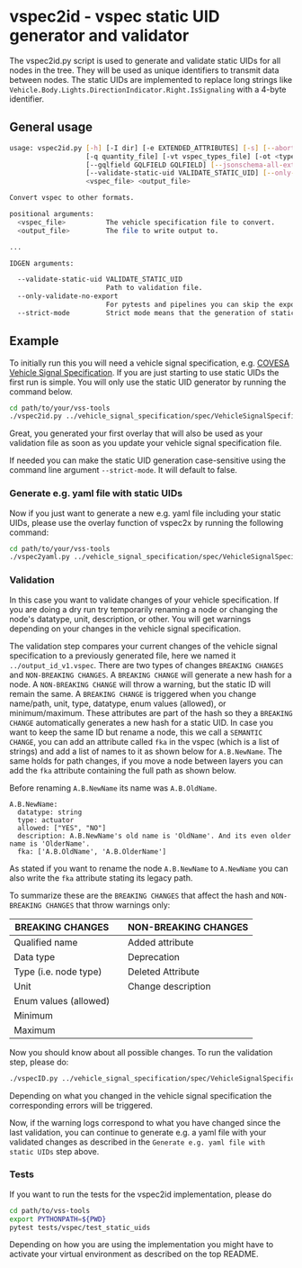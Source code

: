 # vspec2id - vspec static UID generator and validator

The vspec2id.py script is used to generate and validate static UIDs for all nodes in the tree.
They will be used as unique identifiers to transmit data between nodes. The static UIDs are
implemented to replace long strings like `Vehicle.Body.Lights.DirectionIndicator.Right.IsSignaling`
with a 4-byte identifier.

## General usage

```bash
usage: vspec2id.py [-h] [-I dir] [-e EXTENDED_ATTRIBUTES] [-s] [--abort-on-unknown-attribute] [--abort-on-name-style] [--format format] [--uuid] [--no-expand] [-o overlays] [-u unit_file]
                   [-q quantity_file] [-vt vspec_types_file] [-ot <types_output_file>] [--json-all-extended-attributes] [--json-pretty] [--yaml-all-extended-attributes] [-v version] [--all-idl-features]
                   [--gqlfield GQLFIELD GQLFIELD] [--jsonschema-all-extended-attributes] [--jsonschema-disallow-additional-properties] [--jsonschema-require-all-properties] [--jsonschema-pretty]
                   [--validate-static-uid VALIDATE_STATIC_UID] [--only-validate-no-export] [--strict-mode]
                   <vspec_file> <output_file>

Convert vspec to other formats.

positional arguments:
  <vspec_file>          The vehicle specification file to convert.
  <output_file>         The file to write output to.

...

IDGEN arguments:

  --validate-static-uid VALIDATE_STATIC_UID
                        Path to validation file.
  --only-validate-no-export
                        For pytests and pipelines you can skip the export of the <output_file>
  --strict-mode         Strict mode means that the generation of static UIDs is case-sensitive.
```

## Example

To initially run this you will need a vehicle signal specification, e.g.
[COVESA Vehicle Signal Specification](https://github.com/COVESA/vehicle_signal_specification). If you are just starting
to use static UIDs the first run is simple. You will only use the static UID generator by running the command below.

```bash
cd path/to/your/vss-tools
./vspec2id.py ../vehicle_signal_specification/spec/VehicleSignalSpecification.vspec ../output_id_v1.vspec
```

Great, you generated your first overlay that will also be used as your validation file as soon as you update your
vehicle signal specification file.

If needed you can make the static UID generation case-sensitive using the command line argument `--strict-mode`. It
will default to false.

### Generate e.g. yaml file with static UIDs

Now if you just want to generate a new e.g. yaml file including your static UIDs, please use the overlay function of
vspec2x by running the following command:

```bash
cd path/to/your/vss-tools
./vspec2yaml.py ../vehicle_signal_specification/spec/VehicleSignalSpecification.vspec -o ../output_id_v1.vspec -e staticUID vehicle_specification_with_uids.yaml
```

### Validation

In this case you want to validate changes of your vehicle specification. If you are doing a dry run try temporarily
renaming a node or changing the node's datatype, unit, description, or other. You will get warnings depending on your
changes in the vehicle signal specification.

The validation step compares your current changes of the vehicle signal specification to a previously generated file,
here we named it `../output_id_v1.vspec`. There are two types of changes `BREAKING CHANGES` and `NON-BREAKING CHANGES`.
A `BREAKING CHANGE` will generate a new hash for a node. A `NON-BREAKING CHANGE` will throw a warning, but the static
ID will remain the same. A `BREAKING CHANGE` is triggered when you change name/path, unit, type, datatype, enum values
(allowed), or minimum/maximum. These attributes are part of the hash so they a `BREAKING CHANGE` automatically
generates a new hash for a static UID.
In case you want to keep the same ID but rename a node, this we call a `SEMANTIC CHANGE`, you can add an attribute
called `fka` in the vspec (which is a list of strings) and add a list of names to it as shown below for `A.B.NewName`.
The same holds for path changes, if you move a node between layers you can add the `fka` attribute containing the
full path as shown below.

Before renaming `A.B.NewName` its name was `A.B.OldName`.

```
A.B.NewName:
  datatype: string
  type: actuator
  allowed: ["YES", "NO"]
  description: A.B.NewName's old name is 'OldName'. And its even older name is 'OlderName'.
  fka: ['A.B.OldName', 'A.B.OlderName']
```

As stated if you want to rename the node `A.B.NewName` to `A.NewName` you can also write the `fka` attribute
stating its legacy path.

To summarize these are the `BREAKING CHANGES` that affect the hash and `NON-BREAKING CHANGES` that throw
warnings only:

| BREAKING CHANGES      |     | NON-BREAKING CHANGES |
|-----------------------|-----|----------------------|
| Qualified name        |     | Added attribute      |
| Data type             |     | Deprecation          |
| Type (i.e. node type) |     | Deleted Attribute    |
| Unit                  |     | Change description   |
| Enum values (allowed) |     |                      |
| Minimum               |     |                      |
| Maximum               |     |                      |

Now you should know about all possible changes. To run the validation step, please do:

```bash
./vspecID.py ../vehicle_signal_specification/spec/VehicleSignalSpecification.vspec ../output_id_v2.vspec --validate-static-uid ../output_id_v1.vspec
```

Depending on what you changed in the vehicle signal specification the corresponding errors will be triggered.

Now, if the warning logs correspond to what you have changed since the last validation, you can continue to generate
e.g. a yaml file with your validated changes as described in the `Generate e.g. yaml file with static UIDs` step above.

### Tests

If you want to run the tests for the vspec2id implementation, please do

```bash
cd path/to/vss-tools
export PYTHONPATH=${PWD}
pytest tests/vspec/test_static_uids
```

Depending on how you are using the implementation you might have to activate your virtual environment as described on
the top README.
